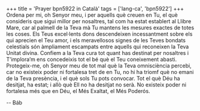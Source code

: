 +++
title = 'Prayer bpn5922 in Català'
tags = ['lang-ca', 'bpn5922']
+++
Ordena per mi, oh Senyor meu, i per aquells què creuen en Tu, el què consideris que sigui millor per nosaltres, tal com ha estat establert al Llibre Mare, car al palmell de la Teva mà Tu mantens les mesures exactes de totes les coses.
Els Teus excel·lents dons descendeixen incessantment sobre els qui aprecien el Teu amor, i els meravellosos signes de les Teves bondats celestials són àmpliament escampats entre aquells qui reconeixen la Teva Unitat divina. Confiem a la Teva cura tot quant has destinat per nosaltres i T’implora’m ens concedeixis tot el bé què el Teu coneixement abasti.
Protegeix-me, oh Senyor meu de tot mal què la Teva omnisciència percebi, car no existeix poder ni fortalesa tret de en Tu, no hi ha triomf què no emani de la Teva presència, i el què sols Tu pots convocar. Tot el què Déu ha desitjat, ha estat; i allò què Ell no ha desitjat no serà.
No existeix poder ni fortalesa més que en Déu, el Més Exaltat, el Més Poderós.

-- Báb
